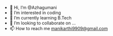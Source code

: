 - 👋 Hi, I’m @Azhagumani
- 👀 I’m interested in coding
- 🌱 I’m currently learning B.Tech 
- 💞️ I’m looking to collaborate on ...
- 📫 How to reach me manikarthi9909@gmail.com

<!---
Azhagumani/Azhagumani is a ✨ special ✨ repository because its `README.md` (this file) appears on your GitHub profile.
You can click the Preview link to take a look at your changes.
--->
